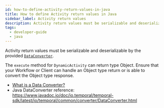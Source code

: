 ```yaml
---
id: how-to-define-activity-return-values-in-java
title: How to define Activity return values in Java
sidebar_label: Activity return values
description: Activity return values must be serializable and deserializable by the provided `DataConverter`
tags:
  - developer-guide
  - java
---
```


Activity return values must be serializable and deserializable by the provided [`DataConverter`](https://www.javadoc.io/static/io.temporal/temporal-sdk/1.11.0/io/temporal/common/converter/DataConverter.html).

The `execute` method for `DynamicActivity` can return type Object.
Ensure that your Workflow or Client can handle an Object type return or is able to convert the Object type response.

- [What is a Data Converter?](/concepts/what-is-a-data-converter)
- Java DataConverter reference: <https://www.javadoc.io/doc/io.temporal/temporal-sdk/latest/io/temporal/common/converter/DataConverter.html>
